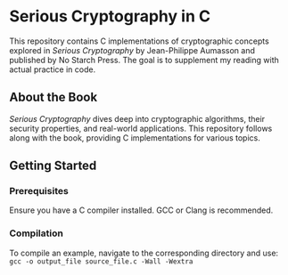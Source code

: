 # Serious Cryptography in C

This repository contains C implementations of cryptographic concepts explored in *Serious Cryptography* by Jean-Philippe Aumasson and published by No Starch Press. The goal is to supplement my reading with actual practice in code.

## About the Book  
*Serious Cryptography* dives deep into cryptographic algorithms, their security properties, and real-world applications. This repository follows along with the book, providing C implementations for various topics.

## Getting Started  
### Prerequisites  
Ensure you have a C compiler installed. GCC or Clang is recommended.

### Compilation  
To compile an example, navigate to the corresponding directory and use:  
```gcc -o output_file source_file.c -Wall -Wextra```

